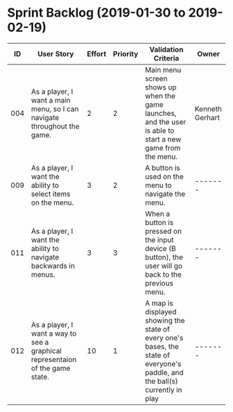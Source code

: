 # Sprint Backlog (2019-01-30 to 2019-02-19)

| ID | User Story | Effort | Priority | Validation Criteria | Owner |
|----|------------|--------|----------|---------------------|-------|
| 004 | As a player, I want a main menu, so I can navigate throughout the game. | 2 | 2 | Main menu screen shows up when the game launches, and the user is able to start a new game from the menu. | Kenneth Gerhart |
| 009 | As a player, I want the ability to select items on the menu. | 3 | 2 | A button is used on the menu to navigate the menu. | ------- |
| 011 | As a player, I want the ability to navigate backwards in menus. | 3 | 3 | When a button is pressed on the input device (B button), the user will go back to the previous menu. | ------- |
| 012 | As a player, I want a way to see a graphical representaion of the game state. | 10 | 1 | A map is displayed showing the state of every one's bases, the state of everyone's paddle, and the ball(s) currently in play | ------- |
